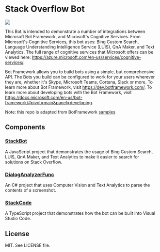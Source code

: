 # Stack Overflow Bot   
[<img src="https://fancycloud.visualstudio.com/_apis/public/build/definitions/790ce4a9-efb4-45af-8c60-b1051c1f726f/30/badge"/>](https://fancycloud.visualstudio.com/StackOverflow-Bot/_build/index?definitionId=30)

This Bot is intended to demonstrate a number of integrations between Microsoft Bot Framework, and Microsoft's Cognitive Services. From Microsoft's Cognitive Services, this bot uses: Bing Custom Search, Language Understanding Intelligence Service (LUIS), QnA Maker, and Text Analytics. The full range of cognitive services that Microsoft offers can be viewed here: https://azure.microsoft.com/en-us/services/cognitive-services/.

Bot Framework allows you to build bots using a simple, but comprehensive API. The Bots you build can be configured to work for your users wherever they are, whether it's Skype, Microsoft Teams, Cortana, Slack or more. To learn more about Bot Framework, visit https://dev.botframework.com/. To learn more about developing bots with the Bot Framework, visit https://docs.microsoft.com/en-us/bot-framework/#pivot=main&panel=developing.

Note: this repo is adapted from BotFramework [samples](https://github.com/Microsoft/BotFramework-Samples)
## Components

### [StackBot](https://github.com/krishnaji/StackOverflow-Bot/wiki/Set-Up#bot)
A JavaScript project that demonstrates the usage of Bing Custom Search, LUIS, QnA Maker, and Text Analytics to make it easier to search for solutions on Stack Overflow.
### [DialogAnalyzerFunc](https://github.com/krishnaji/StackOverflow-Bot/wiki/Set-Up#dialog-analyzer-azure-function)
An C# project that uses Computer Vision and Text Analytics to parse the contents of a screenshot.
### [StackCode](https://github.com/krishnaji/StackOverflow-Bot/wiki/Set-Up#stack-overflow-bot-visual-studio-code-extension)
A TypeScript project that demonstrates how the bot can be built into Visual Studio Code.



## License

MIT. See LICENSE file. 
